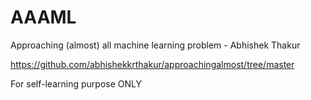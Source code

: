# AAAML
 Approaching (almost) all machine learning problem - Abhishek Thakur
 
https://github.com/abhishekkrthakur/approachingalmost/tree/master

For self-learning purpose ONLY
